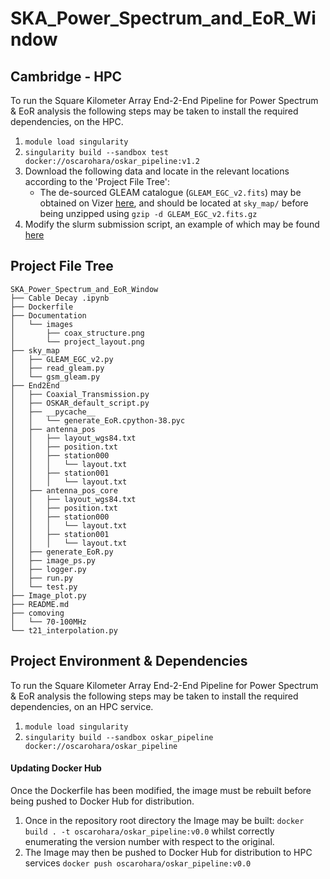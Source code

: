 # SKA_Power_Spectrum_and_EoR_Window

Cambridge - HPC
-------
To run the Square Kilometer Array End-2-End Pipeline for Power Spectrum & EoR analysis the following steps may be taken to install the required dependencies, on the HPC. 

1. ``module load singularity``
2. ``singularity build --sandbox test docker://oscarohara/oskar_pipeline:v1.2``
3. Download the following data and locate in the relevant locations according to the 'Project File Tree':
    - The de-sourced GLEAM catalogue (``GLEAM_EGC_v2.fits``) may be obtained on Vizer [here](http://cdsarc.u-strasbg.fr/viz-bin/Cat?VIII/100#/browse), and should be located at ``sky_map/`` before being unzipped using ``gzip -d GLEAM_EGC_v2.fits.gz``
4. Modify the slurm submission script, an example of which may be found [here](https://github.com/oharao/SKA_Power_Spectrum_and_EoR_Window/blob/main/Documentation/slurm_ska_pipeline_example.txt)


Project File Tree
------------------

```
SKA_Power_Spectrum_and_EoR_Window
├── Cable Decay .ipynb
├── Dockerfile
├── Documentation
│   └── images
│       ├── coax_structure.png
│       └── project_layout.png
├── sky_map
│   ├── GLEAM_EGC_v2.py
│   ├── read_gleam.py
│   └── gsm_gleam.py
├── End2End
│   ├── Coaxial_Transmission.py
│   ├── OSKAR_default_script.py
│   ├── __pycache__
│   │   └── generate_EoR.cpython-38.pyc
│   ├── antenna_pos
│   │   ├── layout_wgs84.txt
│   │   ├── position.txt
│   │   ├── station000
│   │   │   └── layout.txt
│   │   ├── station001
│   │   │   └── layout.txt
│   ├── antenna_pos_core
│   │   ├── layout_wgs84.txt
│   │   ├── position.txt
│   │   ├── station000
│   │   │   └── layout.txt
│   │   ├── station001
│   │   │   └── layout.txt
│   ├── generate_EoR.py
│   ├── image_ps.py
│   ├── logger.py
│   ├── run.py
│   └── test.py
├── Image_plot.py
├── README.md
├── comoving
│   └── 70-100MHz
└── t21_interpolation.py
```

Project Environment & Dependencies 
----------------------------------
To run the Square Kilometer Array End-2-End Pipeline for Power Spectrum & EoR analysis the following steps may be taken
to install the required dependencies, on an HPC service.
1. ``module load singularity``
2. ``singularity build --sandbox oskar_pipeline docker://oscarohara/oskar_pipeline``


#### Updating Docker Hub 
Once the Dockerfile has been modified, the image must be rebuilt before being pushed to Docker Hub for distribution. 
1. Once in the repository root directory the Image may be built: ``docker build . -t oscarohara/oskar_pipeline:v0.0`` 
whilst correctly enumerating the version number with respect to the original. 
2. The Image may then be pushed to Docker Hub for distribution to HPC services
``docker push oscarohara/oskar_pipeline:v0.0`` 

